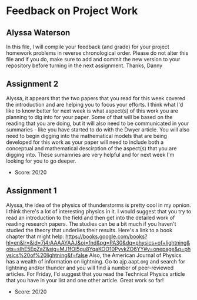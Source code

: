 # Feedback on Project Work
## Alyssa Waterson

In this file, I will compile your feedback (and grade) for your project homework problems in reverse chronological order. Please do not alter this file and if you do, make sure to add and commit the new version to your repository before turning in the next assignment. Thanks, Danny

## Assignment 2

Alyssa, it appears that the two papers that you read for this week covered the introduction and are helping you to focus your efforts. I think what I'd like to know better for next week is what aspect(s) of this work you are planning to dig into for your paper. Some of that will be based on the reading that you are doing, but it will also need to be communicated in your summaries - like you have started to do with the Dwyer article. You will also need to begin digging into the mathematical models that are being developed for this work as your paper will need to include both a conceptual and mathematical descirption of the aspect(s) that you are digging into. These sumamries are very helpful and for next week I'm looking for you to go deeper.

* Score: 20/20

## Assignment 1

Alyssa, the idea of the physics of thunderstorms is pretty cool in my opnion. I think there's a lot of interesting physics in it. I would suggest that you try to read an introduction to the field and then get into the detailed work of reading research papers. The studies can be a bit much if you haven't studied the theory that underlies their results. Here's a link to a book chapter that might help:
https://books.google.com/books?hl=en&lr=&id=7j4rAAAAYAAJ&oi=fnd&pg=PA30&dq=physics+of+lightning&ots=sIhE5EpZaZ&sig=MJ1fOI5gu8YqaKOO10PyvkZO6YY#v=onepage&q=physics%20of%20lightning&f=false
Also, the American Journal of Physics has a wealth of information on lightning. Go to ajp.aapt.org and search for lightning and/or thunder and you will find a number of peer-reviewed articles. For Friday, I'd suggest that you read the Technical Physics article that you have in your list and one other article. Great work so far!


* Score: 20/20
